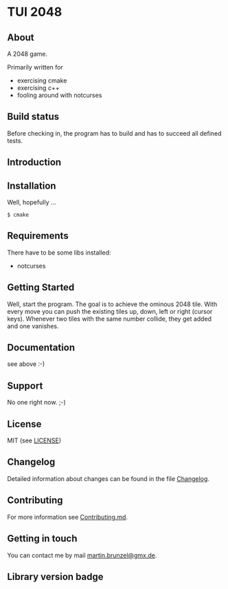 # TUI 2048

## About

A 2048 game.

Primarily written for
- exercising cmake
- exercising c++
- fooling around with notcurses

## Build status

Before checking in, the program has to build and has to succeed all defined
tests.

## Introduction

## Installation

Well, hopefully ...
```
$ cmake
```

## Requirements

There have to be some libs installed:
- notcurses

## Getting Started

Well, start the program. The goal is to achieve the ominous 2048 tile. With
every move you can push the existing tiles up, down, left or right (cursor
keys). Whenever two tiles with the same number collide, they get added and one
vanishes.

## Documentation

see above :-)

## Support

No one right now. ;-)

## License

MIT (see [LICENSE](LICENSE.md))

## Changelog

Detailed information about changes can be found in the file [Changelog](Changelog.md). 

## Contributing

For more information see [Contributing.md](Contributing.md).

## Getting in touch

You can contact me by mail <martin.brunzel@gmx.de>.

## Library version badge

